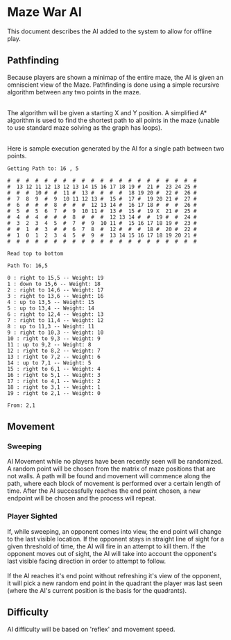 # Maze War AI
This document describes the AI added to the system to allow for offline play.

## Pathfinding
Because players are shown a minimap of the entire maze, the AI is given an omniscient view of the Maze. Pathfinding is done using a simple recursive algorithm between any two points in the maze.<br /><br />

The algorithm will be given a starting X and Y position. A simplified A* algorithm is used to find the shortest path to all points in the maze (unable to use standard maze solving as the graph has loops). <br /><br />

Here is sample execution generated by the AI for a single path between two points.
```
Getting Path to: 16 , 5

#  #  #  #  #  #  #  #  #  #  #  #  #  #  #  #  #  #  #  #  #  
#  13 12 11 12 13 12 13 14 15 16 17 18 19 #  21 #  23 24 25 #  
#  #  #  10 #  #  11 #  13 #  #  #  #  18 19 20 #  22 #  26 #  
#  7  8  9  #  9  10 11 12 13 #  15 #  17 #  19 20 21 #  27 #  
#  6  #  #  #  8  #  #  #  12 13 14 #  16 17 18 #  #  #  26 #  
#  5  #  5  6  7  #  9  10 11 #  13 #  15 #  19 X  21 #  25 #  
#  4  #  4  #  #  #  8  #  #  #  12 13 14 #  #  19 #  #  24 #  
#  3  2  3  4  5  #  7  #  9  10 11 #  15 16 17 18 19 #  23 #  
#  #  1  #  3  #  #  6  7  8  #  12 #  #  #  18 #  20 #  22 #  
#  1  0  1  2  3  4  5  #  9  #  13 14 15 16 17 18 19 20 21 #  
#  #  #  #  #  #  #  #  #  #  #  #  #  #  #  #  #  #  #  #  #  

Read top to bottom

Path To: 16,5

0 : right to 15,5 -- Weight: 19
1 : down to 15,6 -- Weight: 18
2 : right to 14,6 -- Weight: 17
3 : right to 13,6 -- Weight: 16
4 : up to 13,5 -- Weight: 15
5 : up to 13,4 -- Weight: 14
6 : right to 12,4 -- Weight: 13
7 : right to 11,4 -- Weight: 12
8 : up to 11,3 -- Weight: 11
9 : right to 10,3 -- Weight: 10
10 : right to 9,3 -- Weight: 9
11 : up to 9,2 -- Weight: 8
12 : right to 8,2 -- Weight: 7
13 : right to 7,2 -- Weight: 6
14 : up to 7,1 -- Weight: 5
15 : right to 6,1 -- Weight: 4
16 : right to 5,1 -- Weight: 3
17 : right to 4,1 -- Weight: 2
18 : right to 3,1 -- Weight: 1
19 : right to 2,1 -- Weight: 0

From: 2,1
```
## Movement

### Sweeping
AI Movement while no players have been recently seen will be randomized. A random point will be chosen from the matrix of maze positions that are not walls. A path will be found and movement will commence along the path, where each block of movement is performed over a certain length of time. After the AI successfully reaches the end point chosen, a new endpoint will be chosen and the process will repeat.

### Player Sighted
If, while sweeping, an opponent comes into view, the end point will change to the last visible location. If the opponent stays in straight line of sight for a given threshold of time, the AI will fire in an attempt to kill them. If the opponent moves out of sight, the AI will take into account the opponent's last visible facing direction in order to attempt to follow.<br /><br />If the AI reaches it's end point without refreshing it's view of the opponent, it will pick a new random end point in the quadrant the player was last seen (where the AI's current position is the basis for the quadrants).

## Difficulty
AI difficulty will be based on 'reflex' and movement speed.
